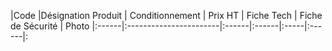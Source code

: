 |Code |Désignation Produit      | Conditionnement | Prix HT | Fiche Tech | Fiche de Sécurité | Photo
|:------|:-----------------------|:------|:------|:-----|:------|:
